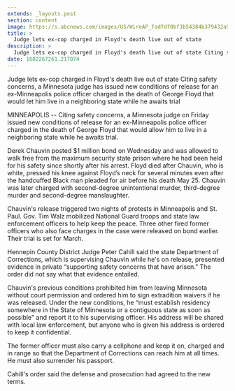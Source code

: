 ```yaml
--- 
extends: _layouts.post 
section: content 
image: https://s.abcnews.com/images/US/WireAP_fadfdf0bf3b54384b379432a93db09ee_16x9_992.jpg 
title: > 
  Judge lets ex-cop charged in Floyd's death live out of state 
description: > 
  Judge lets ex-cop charged in Floyd's death live out of state Citing safety concerns, a Minnesota judge has issued new conditions of release for an ex-Minneapolis police officer charged in the death of George Floyd that would let him live in a neighboring state while he awaits trialMINNEAPOLIS -- Citing safety concerns, a Minnesota judge on Friday issued new conditions of release for an ex-Minneapolis police officer charged in the death of George Floyd that would allow him to live in a neighboring state while he awaits trial.Floyd died after Chauvin, who is white, pressed his knee against Floyd’s neck for several minutes even after the handcuffed Black man pleaded for air before his death May 25.Chauvin was later charged with second-degree unintentional murder, third-degree murder and second-degree manslaughter.Tim Walz mobilized National Guard troops and state law enforcement officers to help keep the peace.Under the new conditions, he “must establish residency somewhere in the State of Minnesota or a contiguous state as soon as possible" and report it to his supervising officer. 
date: 1602267261.217074 
--- 
```

Judge lets ex-cop charged in Floyd's death live out of state Citing safety concerns, a Minnesota judge has issued new conditions of release for an ex-Minneapolis police officer charged in the death of George Floyd that would let him live in a neighboring state while he awaits trial

MINNEAPOLIS -- Citing safety concerns, a Minnesota judge on Friday issued new conditions of release for an ex-Minneapolis police officer charged in the death of George Floyd that would allow him to live in a neighboring state while he awaits trial.

Derek Chauvin posted $1 million bond on Wednesday and was allowed to walk free from the maximum security state prison where he had been held for his safety since shortly after his arrest. Floyd died after Chauvin, who is white, pressed his knee against Floyd’s neck for several minutes even after the handcuffed Black man pleaded for air before his death May 25. Chauvin was later charged with second-degree unintentional murder, third-degree murder and second-degree manslaughter.

Chauvin's release triggered two nights of protests in Minneapolis and St. Paul. Gov. Tim Walz mobilized National Guard troops and state law enforcement officers to help keep the peace. Three other fired former officers who also face charges in the case were released on bond earlier. Their trial is set for March.

Hennepin County District Judge Peter Cahill said the state Department of Corrections, which is supervising Chauvin while he's on release, presented evidence in private “supporting safety concerns that have arisen.” The order did not say what that evidence entailed.

Chauvin's previous conditions prohibited him from leaving Minnesota without court permission and ordered him to sign extradition waivers if he was released. Under the new conditions, he “must establish residency somewhere in the State of Minnesota or a contiguous state as soon as possible" and report it to his supervising officer. His address will be shared with local law enforcement, but anyone who is given his address is ordered to keep it confidential.

The former officer must also carry a cellphone and keep it on, charged and in range so that the Department of Corrections can reach him at all times. He must also surrender his passport.

Cahill's order said the defense and prosecution had agreed to the new terms.